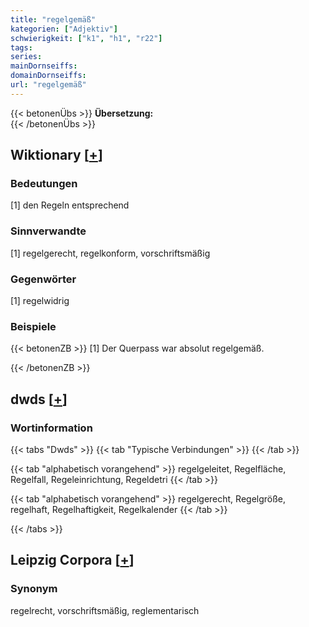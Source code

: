 ```yaml
---
title: "regelgemäß"
kategorien: ["Adjektiv"]
schwierigkeit: ["k1", "h1", "r22"]
tags:
series:
mainDornseiffs:
domainDornseiffs:
url: "regelgemäß"
---
```


{{< betonenÜbs >}}
**Übersetzung:**  
{{< /betonenÜbs >}}

## Wiktionary [[+](https://de.wiktionary.org/wiki/regelgemäß)]

### Bedeutungen
[1] den Regeln entsprechend  

### Sinnverwandte
[1] regelgerecht, regelkonform, vorschriftsmäßig  

### Gegenwörter
[1] regelwidrig  

### Beispiele
{{< betonenZB >}}
[1] Der Querpass war absolut regelgemäß.  

{{< /betonenZB >}}


## dwds [[+](https://www.dwds.de/wb/regelgemäß)]

### Wortinformation
{{< tabs "Dwds" >}}
{{< tab "Typische Verbindungen" >}}
{{< /tab >}}

{{< tab "alphabetisch vorangehend" >}}
regelgeleitet, Regelfläche, Regelfall, Regeleinrichtung, Regeldetri
{{< /tab >}}

{{< tab "alphabetisch vorangehend" >}}
regelgerecht, Regelgröße, regelhaft, Regelhaftigkeit, Regelkalender
{{< /tab >}}

{{< /tabs >}}

## Leipzig Corpora [[+](https://corpora.uni-leipzig.de/en/res?word=regelgemäß&corpusId=deu_newscrawl-public_2018)]


### Synonym
regelrecht, vorschriftsmäßig, reglementarisch

